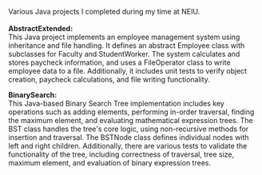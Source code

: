 Various Java projects I completed during my time at NEIU. <br>
<br>
**AbstractExtended:** <br>
This Java project implements an employee management system using inheritance and file handling. It defines an abstract Employee class with subclasses for Faculty and StudentWorker. The system calculates and stores paycheck information, and uses a FileOperator class to write employee data to a file. Additionally, it includes unit tests to verify object creation, paycheck calculations, and file writing functionality.

**BinarySearch:** <br>
This Java-based Binary Search Tree implementation includes key operations such as adding elements, performing in-order traversal, finding the maximum element, and evaluating mathematical expression trees. The BST class handles the tree's core logic, using non-recursive methods for insertion and traversal. The BSTNode class defines individual nodes with left and right children. Additionally, there are various tests to validate the functionality of the tree, including correctness of traversal, tree size, maximum element, and evaluation of binary expression trees.

